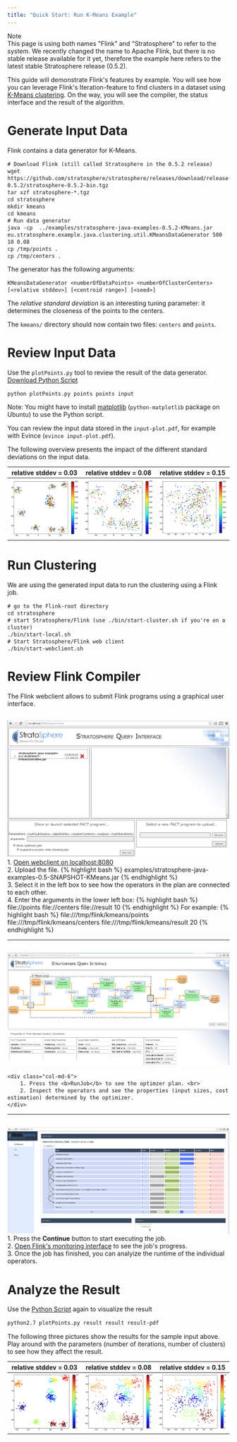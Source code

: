 ```yaml
---
title: "Quick Start: Run K-Means Example"
---
```


<div class="panel panel-warning">
  <div class="panel-heading">
    Note
  </div>
  <div class="panel-body">
  	This page is using both names "Flink" and "Stratosphere" to refer to the system. We recently changed the name to Apache Flink, but there is no stable release available for it yet, therefore the example here refers to the latest stable Stratosphere release (0.5.2).
  </div>
</div>


This guide will demonstrate Flink's features by example. You will see how you can leverage Flink's Iteration-feature to find clusters in a dataset using [K-Means clustering](http://en.wikipedia.org/wiki/K-means_clustering). 
On the way, you will see the compiler, the status interface and the result of the algorithm.


#  Generate Input Data
Flink contains a data generator for K-Means.
<!--
	REACTIVATE WHEN WE HAVE A FIRST APACHE FLINK RELEASE

	# Download Flink
	wget {{ site.FLINK_DOWNLOAD_URL_HADOOP_1_STABLE }}
	tar xzf flink-*.tgz 
	cd flink-*
	mkdir kmeans
	cd kmeans
	# Run data generator
	java -cp  ../examples/flink-java-examples-{{ site.FLINK_VERSION_STABLE }}-KMeans.jar org.apache.flink.example.java.clustering.util.KMeansDataGenerator 500 10 0.08
	cp /tmp/points .
	cp /tmp/centers .
-->
	# Download Flink (still called Stratosphere in the 0.5.2 release)
	wget https://github.com/stratosphere/stratosphere/releases/download/release-0.5.2/stratosphere-0.5.2-bin.tgz
	tar xzf stratosphere-*.tgz 
	cd stratosphere
	mkdir kmeans
	cd kmeans
	# Run data generator
	java -cp  ../examples/stratosphere-java-examples-0.5.2-KMeans.jar eu.stratosphere.example.java.clustering.util.KMeansDataGenerator 500 10 0.08
	cp /tmp/points .
	cp /tmp/centers .

The generator has the following arguments:

	KMeansDataGenerator <numberOfDataPoints> <numberOfClusterCenters> [<relative stddev>] [<centroid range>] [<seed>]

The _relative standard deviation_ is an interesting tuning parameter: it determines the closeness of the points to the centers.

The `kmeans/` directory should now contain two files: `centers` and `points`.


# Review Input Data
Use the `plotPoints.py` tool to review the result of the data generator. [Download Python Script](quickstart/plotPoints.py)
```bash
python plotPoints.py points points input
```


Note: You might have to install [matplotlib](http://matplotlib.org/) (`python-matplotlib` package on Ubuntu) to use the Python script.

You can review the input data stored in the `input-plot.pdf`, for example with Evince (`evince input-plot.pdf`).

The following overview presents the impact of the different standard deviations on the input data.

|relative stddev = 0.03|relative stddev = 0.08|relative stddev = 0.15|
|:--------------------:|:--------------------:|:--------------------:|
|<img src="img/quickstart-example/kmeans003.png" alt="example1" style="width: 275px;"/>|<img src="img/quickstart-example/kmeans008.png" alt="example2" style="width: 275px;"/>|<img src="img/quickstart-example/kmeans015.png" alt="example3" style="width: 275px;"/>|


# Run Clustering
We are using the generated input data to run the clustering using a Flink job.

	# go to the Flink-root directory
	cd stratosphere
	# start Stratosphere/Flink (use ./bin/start-cluster.sh if you're on a cluster)
	./bin/start-local.sh
	# Start Stratosphere/Flink web client
	./bin/start-webclient.sh

# Review Flink Compiler
The Flink webclient allows to submit Flink programs using a graphical user interface.

<div class="row" style="padding-top:15px">
	<div class="col-md-6">
		<a data-lightbox="compiler" href="img/quickstart-example/run-webclient.png" data-lightbox="example-1"><img class="img-responsive" src="img/quickstart-example/run-webclient.png" /></a>
	</div>
	<div class="col-md-6">
		1. <a href="http://localhost:8080/launch.html">Open webclient on localhost:8080</a> <br>
		2. Upload the file. 
			{% highlight bash %}
			examples/stratosphere-java-examples-0.5-SNAPSHOT-KMeans.jar
			{% endhighlight %} </br>
		3. Select it in the left box to see how the operators in the plan are connected to each other. <br>
		4. Enter the arguments in the lower left box:
			{% highlight bash %}
			file://<pathToGenerated>points file://<pathToGenerated>centers file://<pathToGenerated>result 10
			{% endhighlight %}
			For example:
			{% highlight bash %}
			file:///tmp/flink/kmeans/points file:///tmp/flink/kmeans/centers file:///tmp/flink/kmeans/result 20
			{% endhighlight %}
	</div>
</div>
<hr>
<div class="row" style="padding-top:15px">
	<div class="col-md-6">
		<a data-lightbox="compiler" href="img/quickstart-example/compiler-webclient-new.png" data-lightbox="example-1"><img class="img-responsive" src="img/quickstart-example/compiler-webclient-new.png" /></a>
	</div>

	<div class="col-md-6">
		1. Press the <b>RunJob</b> to see the optimzer plan. <br>
		2. Inspect the operators and see the properties (input sizes, cost estimation) determined by the optimizer.
	</div>
</div>
<hr>
<div class="row" style="padding-top:15px">
	<div class="col-md-6">
		<a data-lightbox="compiler" href="img/quickstart-example/jobmanager-running-new.png" data-lightbox="example-1"><img class="img-responsive" src="img/quickstart-example/jobmanager-running-new.png" /></a>
	</div>
	<div class="col-md-6">
		1. Press the <b>Continue</b> button to start executing the job. <br>
		2. <a href="http://localhost:8080/launch.html">Open Flink's monitoring interface</a> to see the job's progress.<br>
		3. Once the job has finished, you can analyize the runtime of the individual operators.
	</div>
</div>


# Analyze the Result

Use the [Python Script](quickstart/plotPoints.py) again to visualize the result

```bash
python2.7 plotPoints.py result result result-pdf
```

The following three pictures show the results for the sample input above. Play around with the parameters (number of iterations, number of clusters) to see how they affect the result.


|relative stddev = 0.03|relative stddev = 0.08|relative stddev = 0.15|
|:--------------------:|:--------------------:|:--------------------:|
|<img src="img/quickstart-example/result003.png" alt="example1" style="width: 275px;"/>|<img src="img/quickstart-example/result008.png" alt="example2" style="width: 275px;"/>|<img src="img/quickstart-example/result015.png" alt="example3" style="width: 275px;"/>|